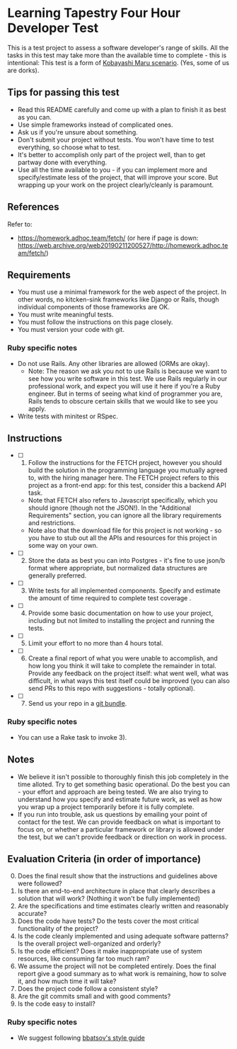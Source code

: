 # Learning Tapestry Four Hour Developer Test

This is a test project to assess a software developer's range of skills. All the tasks in this test may take more than the available time to complete - this is intentional: This test is a form of [Kobayashi Maru scenario](https://en.wikipedia.org/wiki/Kobayashi_Maru). (Yes, some of us are dorks).

## Tips for passing this test

- Read this README carefully and come up with a plan to finish it as best as you can.
- Use simple frameworks instead of complicated ones.
- Ask us if you're unsure about something.
- Don't submit your project without tests. You won't have time to test everything, so choose what to test.
- It's better to accomplish only part of the project well, than to get partway done with everything.
- Use all the time available to you - if you can implement more and specify/estimate less of the project, that will improve your score. But wrapping up your work on the project clearly/cleanly is paramount.

## References

Refer to:
- https://homework.adhoc.team/fetch/ (or here if page is down: https://web.archive.org/web20190211200527/http://homework.adhoc.team/fetch/)

## Requirements

- You must use a minimal framework for the web aspect of the project. In other words, no kitcken-sink frameworks like Django or Rails, though individual components of those frameworks are OK.
- You must write meaningful tests.
- You must follow the instructions on this page closely.
- You must version your code with git.

### Ruby specific notes

- Do not use Rails. Any other libraries are allowed (ORMs are okay).
  - Note: The reason we ask you not to use Rails is because we want to see how you write software in this test. We use Rails regularly in our professional work, and expect you will use it here if you're a Ruby engineer. But in terms of seeing what kind of programmer you are, Rails tends to obscure certain skills that we would like to see you apply.
- Write tests with minitest or RSpec.

## Instructions

- [ ] 1) Follow the instructions for the FETCH project, however you should build the solution in the programming language you mutually agreed to, with the hiring manager here. The FETCH project refers to this project as a front-end app: for this test, consider this a backend API task.

  - Note that FETCH also refers to Javascript specifically, which you should ignore (though not the JSON!). In the "Additional Requirements" section, you can ignore all the library requirements and restrictions. 
  - Note also that the download file for this project is not working - so you have to stub out all the APIs and resources for this project in some way on your own.

- [ ] 2) Store the data as best you can into Postgres - it's fine to use json/b format where appropriate, but normalized data structures are generally preferred.

- [ ] 3) Write tests for all implemented components. Specify and estimate the amount of time required to complete test coverage .

- [ ] 4) Provide some basic documentation on how to use your project, including but not limited to installing the project and running the tests.

- [ ] 5) Limit your effort to no more than 4 hours total.

- [ ] 6) Create a final report of what you were unable to accomplish, and how long you think it will take to complete the remainder in total. Provide any feedback on the project itself: what went well, what was difficult, in what ways this test itself could be improved (you can also send PRs to this repo with suggestions - totally optional).

- [ ] 7) Send us your repo in a [git bundle](https://git-scm.com/blog/2010/03/10/bundles.html).

### Ruby specific notes

- You can use a Rake task to invoke 3).

## Notes

- We believe it isn't possible to thoroughly finish this job completely in the time alloted. Try to get something basic operational. Do the best you can - your effort and approach are being tested. We are also trying to understand how you specify and estimate future work, as well as how you wrap up a project temporarily before it is fully complete.
- If you run into trouble, ask us questions by emailing your point of contact for the test. We can provide feedback on what is important to focus on, or whether a particular framework or library is allowed under the test, but we can't provide feedback or direction on work in process.

## Evaluation Criteria (in order of importance)

0. Does the final result show that the instructions and guidelines above were followed?
1. Is there an end-to-end architecture in place that clearly describes a solution that will work? (Nothing it won't be fully implemented)
2. Are the specifications and time estimates clearly written and reasonably accurate?
3. Does the code have tests? Do the tests cover the most critical functionality of the project?
4. Is the code cleanly implemented and using adequate software patterns? Is the overall project well-organized and orderly?
5. Is the code efficient? Does it make inappropriate use of system resources, like consuming far too much ram?
6. We assume the project will not be completed entirely. Does the final report give a good summary as to what work is remaining, how to solve it, and how much time it will take?
7. Does the project code follow a consistent style?
8. Are the git commits small and with good comments?
9. Is the code easy to install?

### Ruby specific notes

- We suggest following [bbatsov's style guide](https://github.com/bbatsov/ruby-style-guide)

